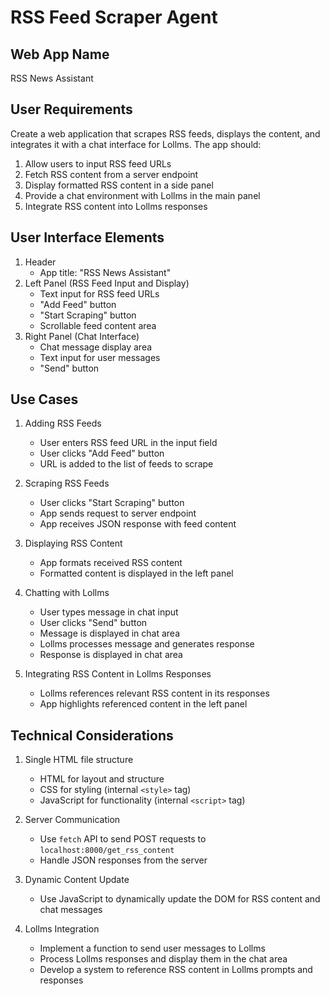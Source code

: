 # RSS Feed Scraper Agent

## Web App Name
RSS News Assistant

## User Requirements
Create a web application that scrapes RSS feeds, displays the content, and integrates it with a chat interface for Lollms. The app should:
1. Allow users to input RSS feed URLs
2. Fetch RSS content from a server endpoint
3. Display formatted RSS content in a side panel
4. Provide a chat environment with Lollms in the main panel
5. Integrate RSS content into Lollms responses

## User Interface Elements
1. Header
   - App title: "RSS News Assistant"
2. Left Panel (RSS Feed Input and Display)
   - Text input for RSS feed URLs
   - "Add Feed" button
   - "Start Scraping" button
   - Scrollable feed content area
3. Right Panel (Chat Interface)
   - Chat message display area
   - Text input for user messages
   - "Send" button

## Use Cases
1. Adding RSS Feeds
   - User enters RSS feed URL in the input field
   - User clicks "Add Feed" button
   - URL is added to the list of feeds to scrape

2. Scraping RSS Feeds
   - User clicks "Start Scraping" button
   - App sends request to server endpoint
   - App receives JSON response with feed content

3. Displaying RSS Content
   - App formats received RSS content
   - Formatted content is displayed in the left panel

4. Chatting with Lollms
   - User types message in chat input
   - User clicks "Send" button
   - Message is displayed in chat area
   - Lollms processes message and generates response
   - Response is displayed in chat area

5. Integrating RSS Content in Lollms Responses
   - Lollms references relevant RSS content in its responses
   - App highlights referenced content in the left panel

## Technical Considerations
1. Single HTML file structure
   - HTML for layout and structure
   - CSS for styling (internal `<style>` tag)
   - JavaScript for functionality (internal `<script>` tag)

2. Server Communication
   - Use `fetch` API to send POST requests to `localhost:8000/get_rss_content`
   - Handle JSON responses from the server

3. Dynamic Content Update
   - Use JavaScript to dynamically update the DOM for RSS content and chat messages

4. Lollms Integration
   - Implement a function to send user messages to Lollms
   - Process Lollms responses and display them in the chat area
   - Develop a system to reference RSS content in Lollms prompts and responses